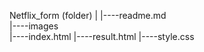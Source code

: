 Netflix_form (folder)
|
|----readme.md     
|----images               
|----index.html 
|----result.html
|----style.css
